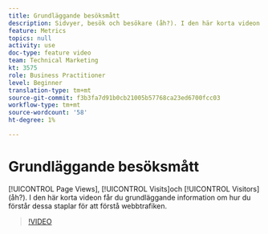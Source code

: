 ```yaml
---
title: Grundläggande besöksmått
description: Sidvyer, besök och besökare (åh?). I den här korta videon får du grundläggande information om hur du förstår dessa staplar för att förstå webbtrafiken.
feature: Metrics
topics: null
activity: use
doc-type: feature video
team: Technical Marketing
kt: 3575
role: Business Practitioner
level: Beginner
translation-type: tm+mt
source-git-commit: f3b3fa7d91b0cb21005b57768ca23ed6700fcc03
workflow-type: tm+mt
source-wordcount: '58'
ht-degree: 1%

---
```



# Grundläggande besöksmått

[!UICONTROL Page Views],  [!UICONTROL Visits]och  [!UICONTROL Visitors] (åh?). I den här korta videon får du grundläggande information om hur du förstår dessa staplar för att förstå webbtrafiken.

>[!VIDEO](https://video.tv.adobe.com/v/28774/?quality=12)
